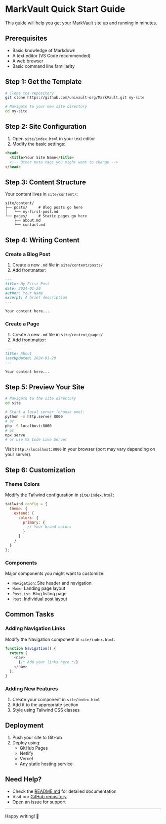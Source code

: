 # MarkVault Quick Start Guide

This guide will help you get your MarkVault site up and running in minutes.

## Prerequisites

- Basic knowledge of Markdown
- A text editor (VS Code recommended)
- A web browser
- Basic command line familiarity

## Step 1: Get the Template

```bash
# Clone the repository
git clone https://github.com/univault-org/MarkVault.git my-site

# Navigate to your new site directory
cd my-site
```

## Step 2: Site Configuration

1. Open `site/index.html` in your text editor
2. Modify the basic settings:
```html
<head>
  <title>Your Site Name</title>
  <!-- Other meta tags you might want to change -->
</head>
```

## Step 3: Content Structure

Your content lives in `site/content/`:
```
site/content/
├── posts/     # Blog posts go here
│   └── my-first-post.md
└── pages/     # Static pages go here
    ├── about.md
    └── contact.md
```

## Step 4: Writing Content

### Create a Blog Post
1. Create a new `.md` file in `site/content/posts/`
2. Add frontmatter:
```markdown
---
title: My First Post
date: 2024-01-20
author: Your Name
excerpt: A brief description
---

Your content here...
```

### Create a Page
1. Create a new `.md` file in `site/content/pages/`
2. Add frontmatter:
```markdown
---
title: About
lastUpdated: 2024-01-20
---

Your content here...
```

## Step 5: Preview Your Site

```bash
# Navigate to the site directory
cd site

# Start a local server (choose one):
python -m http.server 8000
# or
php -S localhost:8000
# or
npx serve
# or use VS Code Live Server
```

Visit `http://localhost:8000` in your browser (port may vary depending on your server).

## Step 6: Customization

### Theme Colors
Modify the Tailwind configuration in `site/index.html`:
```javascript
tailwind.config = {
  theme: {
    extend: {
      colors: {
        primary: {
          // Your brand colors
        }
      }
    }
  }
};
```

### Components
Major components you might want to customize:
- `Navigation`: Site header and navigation
- `Home`: Landing page layout
- `PostList`: Blog listing page
- `Post`: Individual post layout

## Common Tasks

### Adding Navigation Links
Modify the Navigation component in `site/index.html`:
```javascript
function Navigation() {
  return (
    <nav>
      {/* Add your links here */}
    </nav>
  );
}
```

### Adding New Features
1. Create your component in `site/index.html`
2. Add it to the appropriate section
3. Style using Tailwind CSS classes

## Deployment

1. Push your site to GitHub
2. Deploy using:
   - GitHub Pages
   - Netlify
   - Vercel
   - Any static hosting service

## Need Help?

- Check the [README.md](README.md) for detailed documentation
- Visit our [GitHub repository](https://github.com/univault-org/MarkVault)
- Open an issue for support

---

Happy writing! 🚀